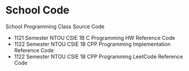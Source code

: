# School Code

School Programming Class Source Code

- 1121 Semester NTOU CSIE 1B C Programming HW Reference Code
- 1122 Semester NTOU CSIE 1B CPP Programming Implementation Reference Code
- 1122 Semester NTOU CSIE 1B CPP Programming LeetCode Reference Code
